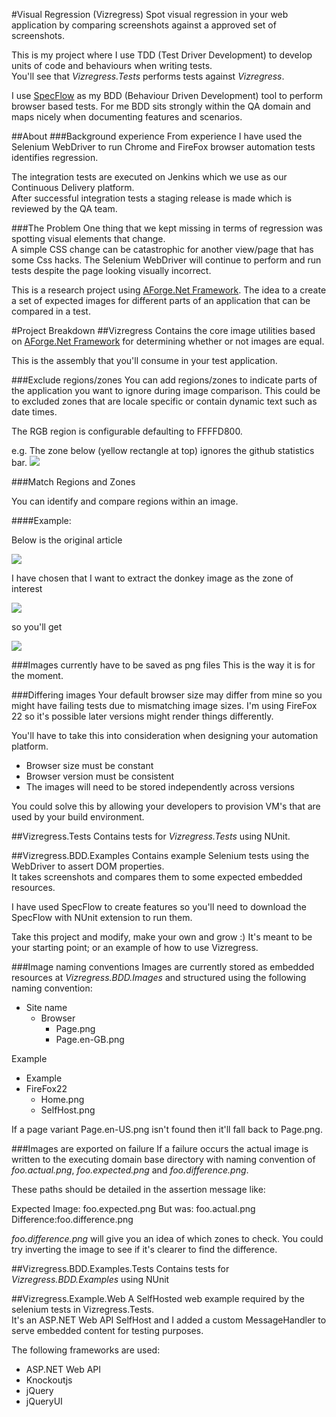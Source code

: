 #Visual Regression (Vizregress)
Spot visual regression in your web application by comparing screenshots against a approved set of screenshots.

This is my project where I use TDD (Test Driver Development) to develop units of code and behaviours when writing tests.  
You'll see that *Vizregress.Tests* performs tests against *Vizregress*.

I use [SpecFlow](http://www.specflow.org/) as my BDD (Behaviour Driven Development) tool to perform browser based tests. 
For me BDD sits strongly within the QA domain and maps nicely when documenting features and scenarios.

##About
###Background experience
From experience I have used the Selenium WebDriver to run Chrome and FireFox browser automation tests identifies regression.  

The integration tests are executed on Jenkins which we use as our Continuous Delivery platform.  
After successful integration tests a staging release is made which is reviewed by the QA team.

###The Problem
One thing that we kept missing in terms of regression was spotting visual elements that change.  
A simple CSS change can be catastrophic for another view/page that has some Css hacks.
The Selenium WebDriver will continue to perform and run tests despite the page looking visually incorrect.

This is a research project using [AForge.Net Framework](http://code.google.com/p/aforge/). 
The idea to a create a set of expected images for different parts of an application that can be compared in a test.

#Project Breakdown
##Vizregress
Contains the core image utilities based on [AForge.Net Framework](http://code.google.com/p/aforge/) for determining whether or not images are equal.

This is the assembly that you'll consume in your test application.

###Exclude regions/zones 
You can add regions/zones to indicate parts of the application you want to ignore during image comparison. 
This could be to excluded zones that are locale specific or contain dynamic text such as date times.

The RGB region is configurable defaulting to FFFFD800.

e.g. The zone below (yellow rectangle at top) ignores the github statistics bar. 
![](https://raw.github.com/cwilliamson1980/Vizregress/master/Vizregress.Tests/Images/Github.Home.IgnoreSections.png?raw=true)

###Match Regions and Zones

You can identify and compare regions within an image.

####Example:

Below is the original article

![](https://raw.github.com/cwilliamson1980/Vizregress/master/Vizregress.Tests/Images/Zoning/OverallStatus_NoZones.png?raw=true)

I have chosen that I want to extract the donkey image as the zone of interest

![](https://raw.github.com/cwilliamson1980/Vizregress/master/Vizregress.Tests/Images/Zoning/OverallStatus_Zoned.png?raw=true)

so you'll get

![](https://raw.github.com/cwilliamson1980/Vizregress/master/Vizregress.Tests/Images/Zoning/OverallStatus_ZoneCut.png?raw=true)

###Images currently have to be saved as png files
This is the way it is for the moment.

###Differing images
Your default browser size may differ from mine so you might have failing tests due to mismatching image sizes.
I'm using FireFox 22 so it's possible later versions might render things differently.

You'll have to take this into consideration when designing your automation platform.

* Browser size must be constant
* Browser version must be consistent
 * The images will need to be stored independently across versions

You could solve this by allowing your developers to provision VM's that are used by your build environment.

##Vizregress.Tests
Contains tests for *Vizregress.Tests* using NUnit.

##Vizregress.BDD.Examples
Contains example Selenium tests using the WebDriver to assert DOM properties.  
It takes screenshots and compares them to some expected embedded resources.

I have used SpecFlow to create features so you'll need to download the SpecFlow with NUnit extension to run them.

Take this project and modify, make your own and grow :)  It's meant to be your starting point; or an example of how to use Vizregress.

###Image naming conventions
Images are currently stored as embedded resources at *Vizregress.BDD.Images* and structured using the following naming convention:

* Site name
  * Browser
     * Page.png
     * Page.en-GB.png

Example

* Example
 * FireFox22
     * Home.png
     * SelfHost.png

If a page variant Page.en-US.png isn't found then it'll fall back to Page.png.

###Images are exported on failure
If a failure occurs the actual image is written to the executing domain base directory with naming convention of *foo.actual.png*, *foo.expected.png* and *foo.difference.png*.  

These paths should be detailed in the assertion message like:

Expected Image: foo.expected.png
But was: foo.actual.png
Difference:foo.difference.png

*foo.difference.png* will give you an idea of which zones to check.
You could try inverting the image to see if it's clearer to find the difference.

##Vizregress.BDD.Examples.Tests
Contains tests for *Vizregress.BDD.Examples* using NUnit

##Vizregress.Example.Web
A SelfHosted web example required by the selenium tests in Vizregress.Tests.  
It's an ASP.NET Web API SelfHost and I added a custom MessageHandler to serve embedded content for testing purposes.

The following frameworks are used:

* ASP.NET Web API
* Knockoutjs
* jQuery
* jQueryUI